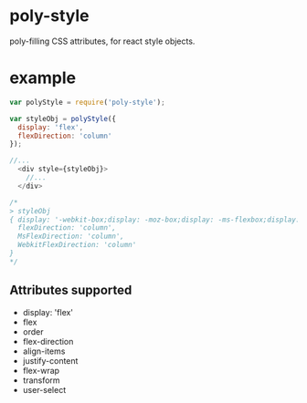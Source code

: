 
# poly-style

poly-filling CSS attributes, for react style objects.

# example

``` js
var polyStyle = require('poly-style');

var styleObj = polyStyle({
  display: 'flex',
  flexDirection: 'column'
});

//...
  <div style={styleObj}>
    //...
  </div>

/*
> styleObj
{ display: '-webkit-box;display: -moz-box;display: -ms-flexbox;display: -webkit-flex;display: flex',
  flexDirection: 'column',
  MsFlexDirection: 'column',
  WebkitFlexDirection: 'column'
}
*/
```

## Attributes supported
  - display: 'flex'
  - flex
  - order
  - flex-direction
  - align-items
  - justify-content
  - flex-wrap
  - transform
  - user-select
